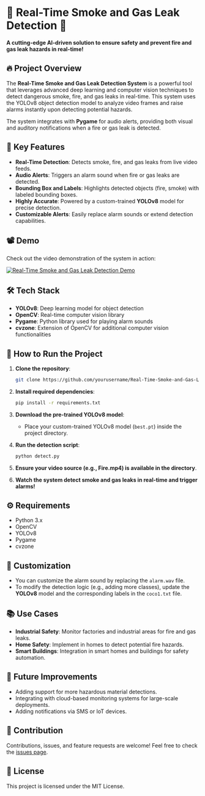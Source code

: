 # 🚨 Real-Time Smoke and Gas Leak Detection 🚨

**A cutting-edge AI-driven solution to ensure safety and prevent fire and gas leak hazards in real-time!**

## 🔥 Project Overview
The **Real-Time Smoke and Gas Leak Detection System** is a powerful tool that leverages advanced deep learning and computer vision techniques to detect dangerous smoke, fire, and gas leaks in real-time. This system uses the YOLOv8 object detection model to analyze video frames and raise alarms instantly upon detecting potential hazards.

The system integrates with **Pygame** for audio alerts, providing both visual and auditory notifications when a fire or gas leak is detected.

## 🎯 Key Features
- **Real-Time Detection**: Detects smoke, fire, and gas leaks from live video feeds.
- **Audio Alerts**: Triggers an alarm sound when fire or gas leaks are detected.
- **Bounding Box and Labels**: Highlights detected objects (fire, smoke) with labeled bounding boxes.
- **Highly Accurate**: Powered by a custom-trained **YOLOv8** model for precise detection.
- **Customizable Alerts**: Easily replace alarm sounds or extend detection capabilities.

## 📽️ Demo
Check out the video demonstration of the system in action:

[![Real-Time Smoke and Gas Leak Detection Demo](link_to_thumbnail)](link_to_video)

## 🛠️ Tech Stack
- **YOLOv8**: Deep learning model for object detection
- **OpenCV**: Real-time computer vision library
- **Pygame**: Python library used for playing alarm sounds
- **cvzone**: Extension of OpenCV for additional computer vision functionalities

## 🚀 How to Run the Project

1. **Clone the repository**:
   ```bash
   git clone https://github.com/yourusername/Real-Time-Smoke-and-Gas-Leak-Detection.git
   ```

2. **Install required dependencies**:
   ```bash
   pip install -r requirements.txt
   ```

3. **Download the pre-trained YOLOv8 model**:
   - Place your custom-trained YOLOv8 model (`best.pt`) inside the project directory.

4. **Run the detection script**:
   ```bash
   python detect.py
   ```

5. **Ensure your video source (e.g., Fire.mp4) is available in the directory**.

6. **Watch the system detect smoke and gas leaks in real-time and trigger alarms!**

## ⚙️ Requirements
- Python 3.x
- OpenCV
- YOLOv8
- Pygame
- cvzone

## 🔔 Customization
- You can customize the alarm sound by replacing the `alarm.wav` file.
- To modify the detection logic (e.g., adding more classes), update the **YOLOv8** model and the corresponding labels in the `coco1.txt` file.

## 📚 Use Cases
- **Industrial Safety**: Monitor factories and industrial areas for fire and gas leaks.
- **Home Safety**: Implement in homes to detect potential fire hazards.
- **Smart Buildings**: Integration in smart homes and buildings for safety automation.

## 🧠 Future Improvements
- Adding support for more hazardous material detections.
- Integrating with cloud-based monitoring systems for large-scale deployments.
- Adding notifications via SMS or IoT devices.

## 🤝 Contribution
Contributions, issues, and feature requests are welcome!
Feel free to check the [issues page](https://github.com/yourusername/Real-Time-Smoke-and-Gas-Leak-Detection/issues).

## 📜 License
This project is licensed under the MIT License.
